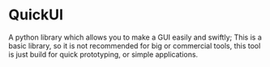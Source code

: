 # QuickUI
A python library which allows you to make a GUI easily and swiftly;
This is a basic library, so it is not recommended for big or 
commercial tools, this tool is just build for quick prototyping,
or simple applications.